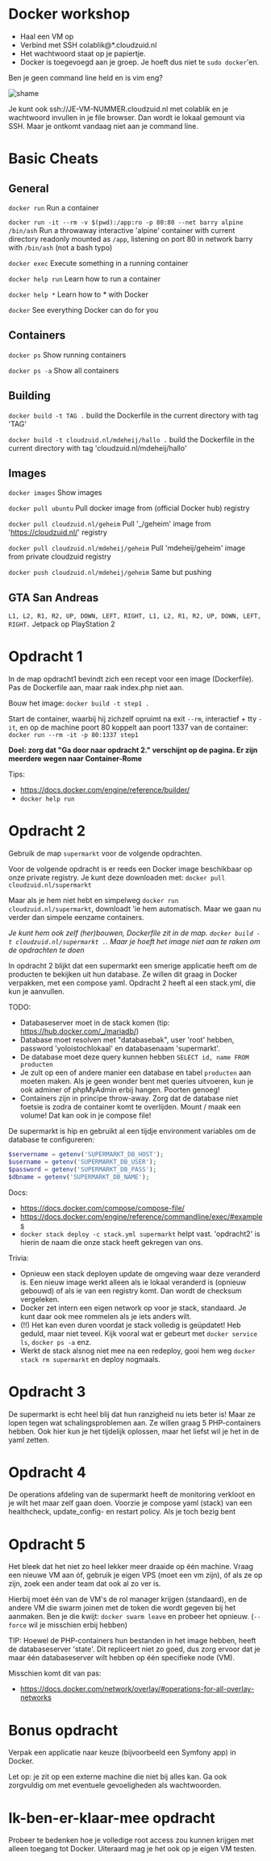 # Docker workshop

* Haal een VM op
* Verbind met SSH colablik@*.cloudzuid.nl
* Het wachtwoord staat op je papiertje.
* Docker is toegevoegd aan je groep. Je hoeft dus niet te `sudo docker`'en.

Ben je geen command line held en is vim eng?

![shame](https://i.imgur.com/hyI9ItE.gif "shame")

Je kunt ook ssh://JE-VM-NUMMER.cloudzuid.nl met colablik en je wachtwoord invullen in je file browser. Dan wordt ie lokaal gemount via SSH. Maar je ontkomt vandaag niet aan je command line.

# Basic Cheats

## General
```docker run``` Run a container

```docker run -it --rm -v $(pwd):/app:ro -p 80:80 --net barry alpine /bin/ash``` Run a throwaway interactive 'alpine' container with current directory readonly mounted as `/app`, listening on port 80 in network barry with `/bin/ash` (not a bash typo)

```docker exec``` Execute something in a running container

```docker help run``` Learn how to run a container

```docker help *``` Learn how to * with Docker

```docker``` See everything Docker can do for you

## Containers
```docker ps``` Show running containers

```docker ps -a``` Show all containers

## Building
```docker build -t TAG .``` build the Dockerfile in the current directory with tag 'TAG'

```docker build -t cloudzuid.nl/mdeheij/hallo .``` build the Dockerfile in the current directory with tag 'cloudzuid.nl/mdeheij/hallo'

## Images
```docker images``` Show images

```docker pull ubuntu``` Pull docker image from (official Docker hub) registry

```docker pull cloudzuid.nl/geheim``` Pull '_/geheim' image from 'https://cloudzuid.nl/' registry

```docker pull cloudzuid.nl/mdeheij/geheim``` Pull 'mdeheij/geheim' image from private cloudzuid registry

```docker push cloudzuid.nl/mdeheij/geheim``` Same but pushing

## GTA San Andreas
``` L1, L2, R1, R2, UP, DOWN, LEFT, RIGHT, L1, L2, R1, R2, UP, DOWN, LEFT, RIGHT. ``` Jetpack op PlayStation 2

# Opdracht 1
In de map opdracht1 bevindt zich een recept voor een image (Dockerfile). Pas de Dockerfile aan, maar raak index.php niet aan.

Bouw het image: 
```docker build -t step1 .```

Start de container, waarbij hij zichzelf opruimt na exit `--rm`, interactief + tty `-it`, en op de machine poort 80 koppelt aan poort 1337 van de container:
```docker run --rm -it -p 80:1337 step1``` 

**Doel: zorg dat "Ga door naar opdracht 2." verschijnt op de pagina. Er zijn meerdere wegen naar Container-Rome**

Tips:
* https://docs.docker.com/engine/reference/builder/
* `docker help run`

# Opdracht 2
Gebruik de map `supermarkt` voor de volgende opdrachten.

Voor de volgende opdracht is er reeds een Docker image beschikbaar op onze private registry. 
Je kunt deze downloaden met:
```docker pull cloudzuid.nl/supermarkt```

Maar als je hem niet hebt en simpelweg ```docker run cloudzuid.nl/supermarkt```, downloadt 'ie hem automatisch. Maar we gaan nu verder dan simpele eenzame containers.

*Je kunt hem ook zelf (her)bouwen, Dockerfile zit in de map. `docker build -t cloudzuid.nl/supermarkt .`. Maar je hoeft het image niet aan te raken om de opdrachten te doen*

In opdracht 2 blijkt dat een supermarkt een smerige applicatie heeft om de producten te bekijken uit hun database. Ze willen dit graag in Docker verpakken, met een compose yaml. Opdracht 2 heeft al een stack.yml, die kun je aanvullen.

TODO: 
* Databaseserver moet in de stack komen (tip: https://hub.docker.com/_/mariadb/)
* Database moet resolven met "databasebak", user 'root' hebben, password 'yoloistochlokaal' en databasenaam 'supermarkt'.
* De database moet deze query kunnen hebben `SELECT id, name FROM producten`
* Je zult op een of andere manier een database en tabel `producten` aan moeten maken. Als je geen wonder bent met queries uitvoeren, kun je ook adminer of phpMyAdmin erbij hangen. Poorten genoeg!
* Containers zijn in principe throw-away. Zorg dat de database niet foetsie is zodra de container komt te overlijden. Mount / maak een volume! Dat kan ook in je compose file!

De supermarkt is hip en gebruikt al een tijdje environment variables om de database te configureren:

```php
$servername = getenv('SUPERMARKT_DB_HOST');
$username = getenv('SUPERMARKT_DB_USER');
$password = getenv('SUPERMARKT_DB_PASS');
$dbname = getenv('SUPERMARKT_DB_NAME');
```

Docs:
* https://docs.docker.com/compose/compose-file/
* https://docs.docker.com/engine/reference/commandline/exec/#examples
* `docker stack deploy -c stack.yml supermarkt` helpt vast. 'opdracht2' is hierin de naam die onze stack heeft gekregen van ons.

Trivia:
* Opnieuw een stack deployen update de omgeving waar deze veranderd is. Een nieuw image werkt alleen als ie lokaal veranderd is (opnieuw gebouwd) of als ie van een registry komt. Dan wordt de checksum vergeleken.
* Docker zet intern een eigen network op voor je stack, standaard. Je kunt daar ook mee rommelen als je iets anders wilt.
* (!!) Het kan even duren voordat je stack volledig is geüpdatet! Heb geduld, maar niet teveel. Kijk vooral wat er gebeurt met `docker service ls`, `docker ps -a` enz.
* Werkt de stack alsnog niet mee na een redeploy, gooi hem weg `docker stack rm supermarkt` en deploy nogmaals.

# Opdracht 3
De supermarkt is echt heel blij dat hun ranzigheid nu iets beter is! Maar ze lopen tegen wat schalingsproblemen aan. Ze willen graag 5 PHP-containers hebben. Ook hier kun je het tijdelijk oplossen, maar het liefst wil je het in de yaml zetten.

# Opdracht 4
De operations afdeling van de supermarkt heeft de monitoring verkloot en je wilt het maar zelf gaan doen. Voorzie je compose yaml (stack) van een healthcheck, update_config- en restart policy. Als je toch bezig bent

# Opdracht 5
Het bleek dat het niet zo heel lekker meer draaide op één machine. Vraag een nieuwe VM aan óf, gebruik je eigen VPS (moet een vm zijn), óf als ze op zijn, zoek een ander team dat ook al zo ver is.

Hierbij moet één van de VM's de rol manager krijgen (standaard), en de andere VM die swarm joinen met de token die wordt gegeven bij het aanmaken. Ben je die kwijt: `docker swarm leave` en probeer het opnieuw. (`--force` wil je misschien erbij hebben)

TIP: Hoewel de PHP-containers hun bestanden in het image hebben, heeft de databaseserver 'state'. Dit repliceert niet zo goed, dus zorg ervoor dat je maar één databaseserver wilt hebben op één specifieke node (VM).

Misschien komt dit van pas:
* https://docs.docker.com/network/overlay/#operations-for-all-overlay-networks

# Bonus opdracht

Verpak een applicatie naar keuze (bijvoorbeeld een Symfony app) in Docker. 

Let op: je zit op een externe machine die niet bij alles kan. Ga ook zorgvuldig om met eventuele gevoeligheden als wachtwoorden.

# Ik-ben-er-klaar-mee opdracht

Probeer te bedenken hoe je volledige root access zou kunnen krijgen met alleen toegang tot Docker. Uiteraard mag je het ook op je eigen VM testen.
